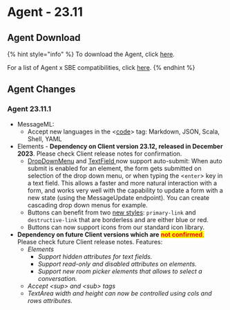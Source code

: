 # Agent - 23.11

## Agent Download

{% hint style="info" %}
To download the Agent, click [here](https://storage.googleapis.com/sym-platform/developers/rest-api/agent-23.11.1.zip).

For a list of Agent x SBE compatibilities, click [here](../../../agent-guide/sbe-x-agent-compatibility-matrix.md).
{% endhint %}

## Agent Changes

### Agent 23.11.1

* MessageML:&#x20;
  * Accept new languages in the <[code](../../../../bots/messages/overview-of-messageml/messageml-basic-format-tags/text-level-formatting-and-semantics.md)> tag: Markdown, JSON, Scala, Shell, YAML
* Elements - **Dependency on Client version 23.12, released in December 2023**. Please check Client release notes for confirmation.
  * [DropDownMenu](../../../../bots/messages/overview-of-messageml/symphony-elements-1/dropdown-menu.md#attributes) and [TextField ](../../../../bots/messages/overview-of-messageml/symphony-elements-1/text-field.md#attributes)now support auto-submit: When auto submit is enabled for an element, the form gets submitted on selection of the drop down menu, or when typing the <`enter`> key in a text field. This allows a faster and more natural interaction with a form, and works very well with the capability to update a form with a new state (using the MessageUpdate endpoint). You can create cascading drop down menus for example.
  * Buttons can benefit from two [new styles](../../../../bots/messages/overview-of-messageml/symphony-elements-1/buttons/#attributes): `primary-link` and `destructive-link` that are borderless and are either blue or red.
  * Buttons can now support icons from our standard icon library.
* **Dependency on future Client versions which are** <mark style="color:red;">**not confirmed**</mark><mark style="color:red;">.</mark> Please check future Client release notes. Features:
  * _Elements_
    * _Support hidden attributes for text fields._
    * _Support read-only and disabled attributes on elements._
    * _Support new room picker elements that allows to select a conversation._&#x20;
  * _Accept \<sup> and \<sub> tags_
  * _TextArea width and height can now be controlled using cols and rows attributes._
